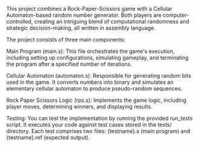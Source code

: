 This project combines a Rock-Paper-Scissors game with a Cellular Automaton-based random number generator. Both players are computer-controlled, creating an intriguing blend of computational randomness and strategic decision-making, all written in assembly language.


The project consists of three main components:

Main Program (main.s): This file orchestrates the game's execution, including setting up configurations, simulating gameplay, and terminating the program after a specified number of iterations.

Cellular Automaton (automaton.s): Responsible for generating random bits used in the game. It converts numbers into binary and simulates an elementary cellular automaton to produce pseudo-random sequences.

Rock Paper Scissors Logic (rps.s): Implements the game logic, including player moves, determining winners, and displaying results.

Testing:
You can test the implementation by running the provided run_tests script. It executes your code against test cases stored in the tests/ directory. Each test comprises two files: {testname}.s (main program) and {testname}.ref (expected output).
